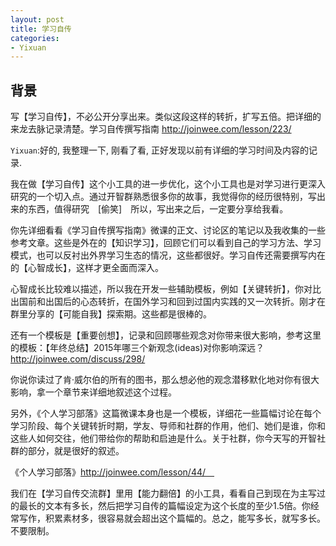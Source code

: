 ```yaml
---
layout: post
title: 学习自传
categories:
- Yixuan
---
```


## 背景

写【学习自传】，不必公开分享出来。类似这段这样的转折，扩写五倍。把详细的来龙去脉记录清楚。学习自传撰写指南 http://joinwee.com/lesson/223/

`Yixuan`:好的, 我整理一下, 刚看了看, 正好发现以前有详细的学习时间及内容的记录.

我在做【学习自传】这个小工具的进一步优化，这个小工具也是对学习进行更深入研究的一个切入点。通过开智群熟悉很多你的故事，我觉得你的经历很特别，写出来的东西，值得研究　[偷笑]　所以，写出来之后，一定要分享给我看。

你先详细看看《学习自传撰写指南》微课的正文、讨论区的笔记以及我收集的一些参考文章。这些是外在的【知识学习】，回顾它们可以看到自己的学习方法、学习模式，也可以反衬出外界学习生态的情况，这些都很好。学习自传还需要撰写内在的【心智成长】，这样才更全面而深入。

心智成长比较难以描述，所以我在开发一些辅助模板，例如【关键转折】，你对比出国前和出国后的心态转折，在国外学习和回到过国内实践的又一次转折。刚才在群里分享的【可能自我】探索期。这些都是很棒的。

还有一个模板是【重要创想】，记录和回顾哪些观念对你带来很大影响，参考这里的模板：【年终总结】2015年哪三个新观念(ideas)对你影响深远？http://joinwee.com/discuss/298/

你说你读过了肯·威尔伯的所有的图书，那么想必他的观念潜移默化地对你有很大影响，拿一个章节来详细地叙述这个过程。

另外，《个人学习部落》这篇微课本身也是一个模板，详细花一些篇幅讨论在每个学习阶段、每个关键转折时期，学友、导师和社群的作用，他们、她们是谁，你和这些人如何交往，他们带给你的帮助和启迪是什么。关于社群，你今天写的开智社群的部分，就是很好的叙述。

《个人学习部落》http://joinwee.com/lesson/44/　

我们在【学习自传交流群】里用【能力翻倍】的小工具，看看自己到现在为主写过的最长的文本有多长，然后把学习自传的篇幅设定为这个长度的至少1.5倍。你经常写作，积累素材多，很容易就会超出这个篇幅的。总之，能写多长，就写多长。不要限制。
